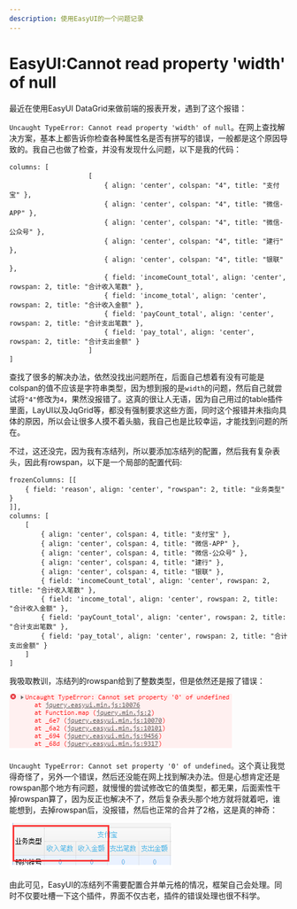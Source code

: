 ```yaml
---
description: 使用EasyUI的一个问题记录
---
```


# EasyUI:Cannot read property 'width' of null

最近在使用EasyUI DataGrid来做前端的报表开发，遇到了这个报错：

`Uncaught TypeError: Cannot read property 'width' of null`。在网上查找解决方案，基本上都告诉你检查各种属性名是否有拼写的错误，一般都是这个原因导致的。我自己也做了检查，并没有发现什么问题，以下是我的代码：

```text
columns: [
                    [
                        { align: 'center', colspan: "4", title: "支付宝" },
                        { align: 'center', colspan: "4", title: "微信-APP" },
                        { align: 'center', colspan: "4", title: "微信-公众号" },
                        { align: 'center', colspan: "4", title: "建行" },
                        { align: 'center', colspan: "4", title: "银联" },
                        { field: 'incomeCount_total', align: 'center', rowspan: 2, title: "合计收入笔数" },
                        { field: 'income_total', align: 'center', rowspan: 2, title: "合计收入金额" },
                        { field: 'payCount_total', align: 'center', rowspan: 2, title: "合计支出笔数" },
                        { field: 'pay_total', align: 'center', rowspan: 2, title: "合计支出金额" }
                    ]
]
```

查找了很多的解决办法，依然没找出问题所在，后面自己想着有没有可能是colspan的值不应该是字符串类型，因为想到报的是`width`的问题，然后自己就尝试将`"4"`修改为`4`，果然没报错了。这真的很让人无语，因为自己用过的table插件里面，LayUI以及JqGrid等，都没有强制要求这些方面，同时这个报错并未指向具体的原因，所以会让很多人摸不着头脑，我自己也是比较幸运，才能找到问题的所在。

  
不过，这还没完，因为我有冻结列，所以要添加冻结列的配置，然后我有复杂表头，因此有rowspan，以下是一个局部的配置代码:

```text
frozenColumns: [[
    { field: 'reason', align: 'center', "rowspan": 2, title: "业务类型" }
]],
columns: [
    [
        { align: 'center', colspan: 4, title: "支付宝" },
        { align: 'center', colspan: 4, title: "微信-APP" },
        { align: 'center', colspan: 4, title: "微信-公众号" },
        { align: 'center', colspan: 4, title: "建行" },
        { align: 'center', colspan: 4, title: "银联" },
        { field: 'incomeCount_total', align: 'center', rowspan: 2, title: "合计收入笔数" },
        { field: 'income_total', align: 'center', rowspan: 2, title: "合计收入金额" },
        { field: 'payCount_total', align: 'center', rowspan: 2, title: "合计支出笔数" },
        { field: 'pay_total', align: 'center', rowspan: 2, title: "合计支出金额" }
    ]
]
```

我吸取教训，冻结列的rowspan给到了整数类型，但是依然还是报了错误：

![&#x53E6;&#x4E00;&#x4E2A;&#x9519;&#x8BEF;](../.gitbook/assets/3db650ba6ffba3a8e93e168582624901.png)

`Uncaught TypeError: Cannot set property '0' of undefined`。这个真让我觉得奇怪了，另外一个错误，然后还没能在网上找到解决办法。但是心想肯定还是rowspan那个地方有问题，就慢慢的尝试修改它的值类型，都无果，后面索性干掉rowspan算了，因为反正也解决不了，然后复杂表头那个地方就将就着吧，谁能想到，去掉rowspan后，没报错，然后也正常的合并了2格，这是真的神奇：

![&#x6B63;&#x5E38;&#x7ED3;&#x679C;](../.gitbook/assets/1a5ca37eba7dc3a4ddfad67bf4083e50.png)

由此可见，EasyUI的冻结列不需要配置合并单元格的情况，框架自己会处理。同时不仅要吐槽一下这个插件，界面不仅古老，插件的错误处理也很不科学。

